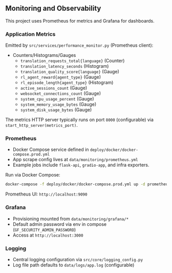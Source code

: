 ## Monitoring and Observability

This project uses Prometheus for metrics and Grafana for dashboards.

### Application Metrics

Emitted by `src/services/performance_monitor.py` (Prometheus client):

- Counters/Histograms/Gauges
  - `translation_requests_total{language}` (Counter)
  - `translation_latency_seconds` (Histogram)
  - `translation_quality_score{language}` (Gauge)
  - `rl_agent_reward{agent_type}` (Gauge)
  - `rl_episode_length{agent_type}` (Histogram)
  - `active_sessions_count` (Gauge)
  - `websocket_connections_count` (Gauge)
  - `system_cpu_usage_percent` (Gauge)
  - `system_memory_usage_bytes` (Gauge)
  - `system_disk_usage_bytes` (Gauge)

The metrics HTTP server typically runs on port `8000` (configurable) via `start_http_server(metrics_port)`.

### Prometheus

- Docker Compose service defined in `deploy/docker/docker-compose.prod.yml`
- App scrape config lives at `data/monitoring/prometheus.yml`
- Example jobs include `flask-api`, `gradio-app`, and infra exporters.

Run via Docker Compose:
```bash
docker-compose -f deploy/docker/docker-compose.prod.yml up -d prometheus grafana
```

Prometheus UI: `http://localhost:9090`

### Grafana

- Provisioning mounted from `data/monitoring/grafana/*`
- Default admin password via env in compose (`GF_SECURITY_ADMIN_PASSWORD`)
- Access at `http://localhost:3000`

### Logging

- Central logging configuration via `src/core/logging_config.py`
- Log file path defaults to `data/logs/app.log` (configurable)


